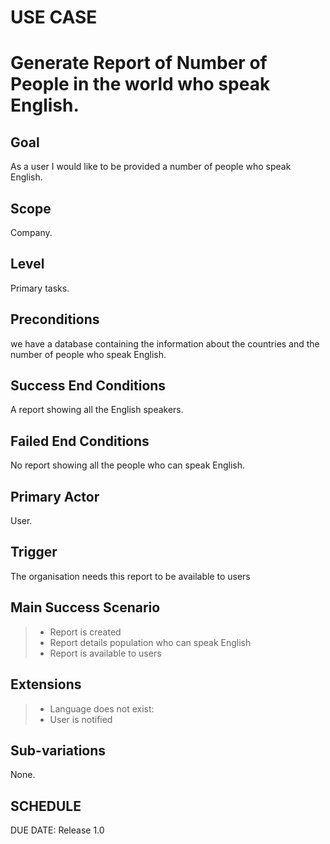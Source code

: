 # USE CASE 
# Generate Report of Number of People in the world who speak English.

## Goal
As a user I would like to be provided a number of people who speak English.

## Scope
Company.

## Level
Primary tasks.

## Preconditions
we have a database containing the information about the countries and the number of people who speak English.


## Success End Conditions

A report showing all the English speakers.

## Failed End Conditions

No report showing all the people who can speak English.

## Primary Actor

User.

## Trigger
The organisation needs this report to be available to users

## Main Success Scenario

>- Report is created
>- Report details population who can speak English
>- Report is available to users

## Extensions

>- Language does not exist:
>- User is notified

## Sub-variations

None.

## SCHEDULE

DUE DATE: Release 1.0